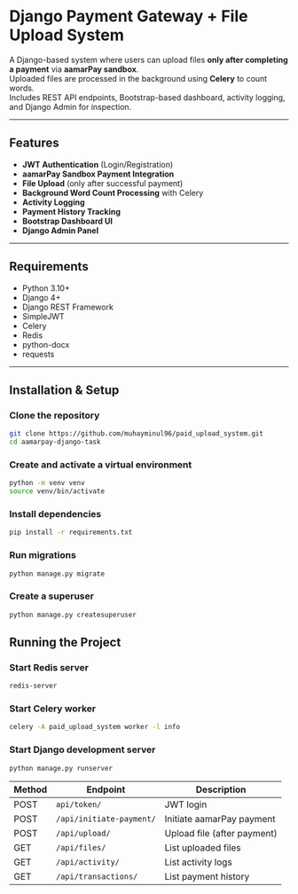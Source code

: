 # Django Payment Gateway + File Upload System

A Django-based system where users can upload files **only after completing a payment** via **aamarPay sandbox**.  
Uploaded files are processed in the background using **Celery** to count words.  
Includes REST API endpoints, Bootstrap-based dashboard, activity logging, and Django Admin for inspection.

---

## Features
- **JWT Authentication** (Login/Registration)
- **aamarPay Sandbox Payment Integration**
- **File Upload** (only after successful payment)
- **Background Word Count Processing** with Celery
- **Activity Logging**
- **Payment History Tracking**
- **Bootstrap Dashboard UI**
- **Django Admin Panel**

---

## Requirements
- Python 3.10+
- Django 4+
- Django REST Framework
- SimpleJWT
- Celery
- Redis
- python-docx
- requests

---

## Installation & Setup

### Clone the repository
```bash
git clone https://github.com/muhayminul96/paid_upload_system.git
cd aamarpay-django-task
```

### Create and activate a virtual environment

```bash
python -m venv venv
source venv/bin/activate
```

### Install dependencies

```bash
pip install -r requirements.txt

```


### Run migrations
```bash
python manage.py migrate

```


### Create a superuser

```bash
python manage.py createsuperuser
```
## Running the Project

### Start Redis server

```bash
redis-server

```

### Start Celery worker

```bash
celery -A paid_upload_system worker -l info

```

### Start Django development server

```bash
python manage.py runserver

```

| Method | Endpoint                 | Description                       |
| ------ | ------------------------ | --------------------------------- |
| POST   | `api/token/`            | JWT login                         |
| POST   | `/api/initiate-payment/` | Initiate aamarPay payment         |
| POST   | `/api/upload/`           | Upload file (after payment)       |
| GET    | `/api/files/`            | List uploaded files               |
| GET    | `/api/activity/`         | List activity logs                |
| GET    | `/api/transactions/`     | List payment history              |




